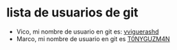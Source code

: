 # lista de usuarios de git

- Vico, mi nombre de usuario en git es: [vviguerashd](https://github.com/vviguerashd)
- Marco, mi nombre de usuario en git es [T0NYGUZM4N](https://github.com/T0NYGUZM4N)
